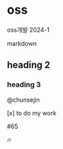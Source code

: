 # oss
oss개발 2024-1

markdown
## heading 2
### heading 3

@chunsejin

[x] to do my work


#65

:fire:
